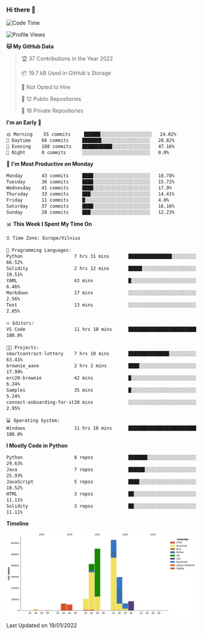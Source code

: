 ### Hi there 👋

<!--START_SECTION:waka-->
![Code Time](http://img.shields.io/badge/Code%20Time-540%20hrs%2021%20mins-blue)

![Profile Views](http://img.shields.io/badge/Profile%20Views-0-blue)

**🐱 My GitHub Data** 

> 🏆 37 Contributions in the Year 2022
 > 
> 📦 19.7 kB Used in GitHub's Storage 
 > 
> 🚫 Not Opted to Hire
 > 
> 📜 12 Public Repositories 
 > 
> 🔑 18 Private Repositories  
 > 
**I'm an Early 🐤** 

```text
🌞 Morning    55 commits     ██████░░░░░░░░░░░░░░░░░░░   24.02% 
🌆 Daytime    66 commits     ███████░░░░░░░░░░░░░░░░░░   28.82% 
🌃 Evening    108 commits    ███████████░░░░░░░░░░░░░░   47.16% 
🌙 Night      0 commits      ░░░░░░░░░░░░░░░░░░░░░░░░░   0.0%

```
📅 **I'm Most Productive on Monday** 

```text
Monday       43 commits     ████░░░░░░░░░░░░░░░░░░░░░   18.78% 
Tuesday      36 commits     ████░░░░░░░░░░░░░░░░░░░░░   15.72% 
Wednesday    41 commits     ████░░░░░░░░░░░░░░░░░░░░░   17.9% 
Thursday     33 commits     ███░░░░░░░░░░░░░░░░░░░░░░   14.41% 
Friday       11 commits     █░░░░░░░░░░░░░░░░░░░░░░░░   4.8% 
Saturday     37 commits     ████░░░░░░░░░░░░░░░░░░░░░   16.16% 
Sunday       28 commits     ███░░░░░░░░░░░░░░░░░░░░░░   12.23%

```


📊 **This Week I Spent My Time On** 

```text
⌚︎ Time Zone: Europe/Vilnius

💬 Programming Languages: 
Python                   7 hrs 31 mins       ████████████████░░░░░░░░░   66.52% 
Solidity                 2 hrs 12 mins       █████░░░░░░░░░░░░░░░░░░░░   19.51% 
YAML                     43 mins             █░░░░░░░░░░░░░░░░░░░░░░░░   6.46% 
Markdown                 17 mins             ░░░░░░░░░░░░░░░░░░░░░░░░░   2.56% 
Text                     13 mins             ░░░░░░░░░░░░░░░░░░░░░░░░░   2.05%

🔥 Editors: 
VS Code                  11 hrs 18 mins      █████████████████████████   100.0%

🐱‍💻 Projects: 
smartcontract-lottery    7 hrs 10 mins       ███████████████░░░░░░░░░░   63.41% 
brownie_aave             2 hrs 2 mins        ████░░░░░░░░░░░░░░░░░░░░░   17.99% 
erc20-brownie            42 mins             █░░░░░░░░░░░░░░░░░░░░░░░░   6.24% 
Samples                  35 mins             █░░░░░░░░░░░░░░░░░░░░░░░░   5.24% 
connect-onboarding-for-st20 mins             ░░░░░░░░░░░░░░░░░░░░░░░░░   2.95%

💻 Operating System: 
Windows                  11 hrs 18 mins      █████████████████████████   100.0%

```

**I Mostly Code in Python** 

```text
Python                   8 repos             ███████░░░░░░░░░░░░░░░░░░   29.63% 
Java                     7 repos             ██████░░░░░░░░░░░░░░░░░░░   25.93% 
JavaScript               5 repos             ████░░░░░░░░░░░░░░░░░░░░░   18.52% 
HTML                     3 repos             ██░░░░░░░░░░░░░░░░░░░░░░░   11.11% 
Solidity                 3 repos             ██░░░░░░░░░░░░░░░░░░░░░░░   11.11%

```


**Timeline**

![Chart not found](https://raw.githubusercontent.com/BenasVolkovas/BenasVolkovas/main/charts/bar_graph.png) 


 Last Updated on 19/01/2022
<!--END_SECTION:waka-->
